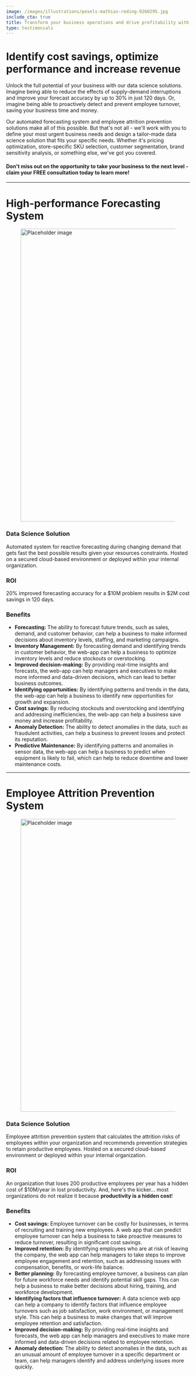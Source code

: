 ```yaml
---
image: /images/illustrations/pexels-mathias-reding-9260295.jpg
include_cta: true
title: Transform your business operations and drive profitability with our advanced data science solutions
type: testimonials
---
```


# Identify cost savings, optimize performance and increase revenue

Unlock the full potential of your business with our data science solutions. Imagine being able to reduce the effects of supply-demand interruptions and improve your forecast accuracy by up to 30% in just 120 days. Or, imagine being able to proactively detect and prevent employee turnover, saving your business time and money.

Our automated forecasting system and employee attrition prevention solutions make all of this possible. But that's not all - we'll work with you to define your most urgent business needs and design a tailor-made data science solution that fits your specific needs. Whether it's pricing optimization, store-specific SKU selection, customer segmentation, brand sensitivity analysis, or something else, we've got you covered.

#### Don't miss out on the opportunity to take your business to the next level - claim your FREE consultation today to learn more!

------------------------------------------------------------------------

# High-performance Forecasting System

<figure class="image">
<img class="" src="/images/illustrations/mockups/nostradamus_app.jpg" alt="Placeholder image" style="width:800px;">
</figure>

### Data Science Solution

Automated system for reactive forecasting during changing demand that gets fast the best possible results given your resources constraints. Hosted on a secured cloud-based environment or deployed within your internal organization.

### ROI

20% improved forecasting accuracy for a \$10M problem results in \$2M cost savings in 120 days.

### Benefits

-   **Forecasting:** The ability to forecast future trends, such as sales, demand, and customer behavior, can help a business to make informed decisions about inventory levels, staffing, and marketing campaigns.
-   **Inventory Management:** By forecasting demand and identifying trends in customer behavior, the web-app can help a business to optimize inventory levels and reduce stockouts or overstocking.
-   **Improved decision-making:** By providing real-time insights and forecasts, the web-app can help managers and executives to make more informed and data-driven decisions, which can lead to better business outcomes.
-   **Identifying opportunities:** By identifying patterns and trends in the data, the web-app can help a business to identify new opportunities for growth and expansion.
-   **Cost savings:** By reducing stockouts and overstocking and identifying and addressing inefficiencies, the web-app can help a business save money and increase profitability.
-   **Anomaly Detection:** The ability to detect anomalies in the data, such as fraudulent activities, can help a business to prevent losses and protect its reputation.
-   **Predictive Maintenance:** By identifying patterns and anomalies in sensor data, the web-app can help a business to predict when equipment is likely to fail, which can help to reduce downtime and lower maintenance costs.

------------------------------------------------------------------------

# Employee Attrition Prevention System

<figure class="image">
<img class="" src="/images/illustrations/mockups/churn-defender.png" alt="Placeholder image" style="width:800px;">
</figure>

### Data Science Solution

Employee attrition prevention system that calculates the attrition risks of employees within your organization and recommends prevention strategies to retain productive employees. Hosted on a secured cloud-based environment or deployed within your internal organization.

### ROI

An organization that loses 200 productive employees per year has a hidden cost of \$10M/year in lost productivity. And, here's the kicker\... most organizations do not realize it because **productivity is a hidden cost**!

### Benefits

-   **Cost savings:** Employee turnover can be costly for businesses, in terms of recruiting and training new employees. A web app that can predict employee turnover can help a business to take proactive measures to reduce turnover, resulting in significant cost savings.
-   **Improved retention:** By identifying employees who are at risk of leaving the company, the web app can help managers to take steps to improve employee engagement and retention, such as addressing issues with compensation, benefits, or work-life balance.
-   **Better planning:** By forecasting employee turnover, a business can plan for future workforce needs and identify potential skill gaps. This can help a business to make better decisions about hiring, training, and workforce development.
-   **Identifying factors that influence turnover:** A data science web app can help a company to identify factors that influence employee turnovers such as job satisfaction, work environment, or management style. This can help a business to make changes that will improve employee retention and satisfaction.
-   **Improved decision-making:** By providing real-time insights and forecasts, the web app can help managers and executives to make more informed and data-driven decisions related to employee retention.
-   **Anomaly detection:** The ability to detect anomalies in the data, such as an unusual amount of employee turnover in a specific department or team, can help managers identify and address underlying issues more quickly.

